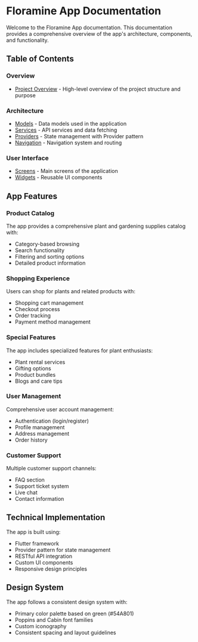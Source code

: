 # Floramine App Documentation

Welcome to the Floramine App documentation. This documentation provides a comprehensive overview of the app's architecture, components, and functionality.

## Table of Contents

### Overview
- [Project Overview](project_overview.md) - High-level overview of the project structure and purpose

### Architecture
- [Models](models.md) - Data models used in the application
- [Services](services.md) - API services and data fetching
- [Providers](providers.md) - State management with Provider pattern
- [Navigation](navigation.md) - Navigation system and routing

### User Interface
- [Screens](screens.md) - Main screens of the application
- [Widgets](widgets.md) - Reusable UI components

## App Features

### Product Catalog
The app provides a comprehensive plant and gardening supplies catalog with:
- Category-based browsing
- Search functionality
- Filtering and sorting options
- Detailed product information

### Shopping Experience
Users can shop for plants and related products with:
- Shopping cart management
- Checkout process
- Order tracking
- Payment method management

### Special Features
The app includes specialized features for plant enthusiasts:
- Plant rental services
- Gifting options
- Product bundles
- Blogs and care tips

### User Management
Comprehensive user account management:
- Authentication (login/register)
- Profile management
- Address management
- Order history

### Customer Support
Multiple customer support channels:
- FAQ section
- Support ticket system
- Live chat
- Contact information

## Technical Implementation

The app is built using:
- Flutter framework
- Provider pattern for state management
- RESTful API integration
- Custom UI components
- Responsive design principles

## Design System

The app follows a consistent design system with:
- Primary color palette based on green (#54A801)
- Poppins and Cabin font families
- Custom iconography
- Consistent spacing and layout guidelines 